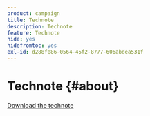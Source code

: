 ```yaml
---
product: campaign
title: Technote
description: Technote
feature: Technote
hide: yes
hidefromtoc: yes
exl-id: d288fe86-0564-45f2-8777-606abdea531f
---
```

# Technote {#about}



[Download the technote](guidelines.pdf)
